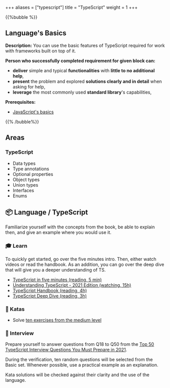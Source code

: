 +++
aliases = ["typescript"]
title = "TypeScript"
weight = 1 
+++

{{%bubble %}}

## Language's Basics

**Description:** You can use the basic features of TypeScript required for work with frameworks built on top of it.

**Person who successfully completed requirement for given block can:**

- **deliver** simple and typical **functionalities** with **little to no additional help**,
- **present** the problem and explored **solutions clearly and in detail** when asking for help,
- **leverage** the most commonly used **standard library**'s capabilities,

**Prerequisites:**

- [JavaScript's basics](../javascript/basics)

{{% /bubble%}}

## Areas

### TypeScript

- Data types
- Type annotations
- Optional properties
- Object types
- Union types  
- Interfaces
- Enums

## 📦 Language / TypeScript

Familiarize yourself with the concepts from the book, be able to explain then, and give an example where you would use it.

### 🎓 Learn

To quickly get started, go over the five minutes intro. Then, either watch videos or read the handbook. 
As an addition, you can go over the deep dive that will give you a deeper understanding of TS.

- [TypeScript in five minutes (reading, 5 min)](https://www.typescriptlang.org/docs/handbook/typescript-in-5-minutes.html)
- [Understanding TypeScript - 2021 Edition (watching, 15h)](https://www.udemy.com/course/understanding-typescript/)
- [TypeScript Handbook (reading, 4h)](https://www.typescriptlang.org/docs/handbook/intro.html)
- [TypeScript Deep Dive (reading, 3h)](https://basarat.gitbook.io/typescript)

### 📝 Katas

- Solve [ten exercises from the medium level](https://exercism.io/my/tracks/typescript)

### 🎤 Interview

Prepare yourself to answer questions from Q18 to Q50 from the [Top 50 TypeScript Interview Questions You Must Prepare in 2021](https://www.edureka.co/blog/interview-questions/typescript-interview-questions/).

During the verification, ten random questions will be selected from the Basic set. Whenever possible, use a practical example as an explanation.

Kata solutions will be checked against their clarity and the use of the language.
